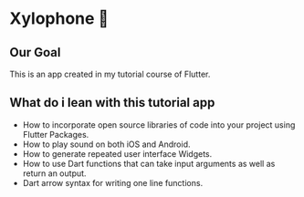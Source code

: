# Xylophone 🎹

## Our Goal
This is an app created in my tutorial course of Flutter. 

## What do i lean with this tutorial app

- How to incorporate open source libraries of code into your project using Flutter Packages.
- How to play sound on both iOS and Android.
- How to generate repeated user interface Widgets.
- How to use Dart functions that can take input arguments as well as return an output.
- Dart arrow syntax for writing one line functions.
